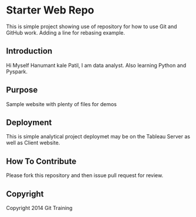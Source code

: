 # Starter Web Repo

This is simple project showing use of repository for how to use Git and GitHub work.
Adding a line for rebasing example.

## Introduction
Hi Myself Hanumant kale Patil, I am data analyst. Also learning Python and Pyspark.
## Purpose

Sample website with plenty of files for demos

## Deployment
This is simple analytical project deploymet may be on the Tableau Server as well as Client website. 

## How To Contribute
Please fork this repository and then issue pull request for review.
## Copyright
Copyright 2014 Git Training